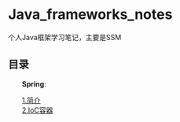 # Java_frameworks_notes
 个人Java框架学习笔记，主要是SSM

 ## 目录  
 
 &emsp;&emsp;**Spring**:  

&emsp;&emsp;[1.简介](https://github.com/Rocky-17/Java_frameworks_notes/blob/master/Spring/Spring%E7%AE%80%E4%BB%8B.md)  
&emsp;&emsp;[2.IoC容器](https://github.com/Rocky-17/Java_frameworks_notes/blob/master/Spring/IoC%E5%AE%B9%E5%99%A8.md)
